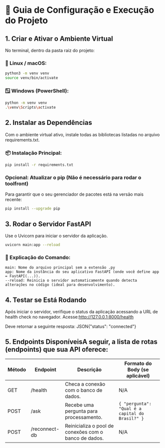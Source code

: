 # 🚀 Guia de Configuração e Execução do Projeto

## 1. Criar e Ativar o Ambiente Virtual

No terminal, dentro da pasta raiz do projeto:

### 🐧 Linux / macOS:

```bash
python3 -m venv venv
source venv/bin/activate
```

### 🪟 Windows (PowerShell):
```Bash
python -m venv venv
.\venv\Scripts\activate
```

## 2. Instalar as Dependências
Com o ambiente virtual ativo, instale todas as bibliotecas listadas no arquivo requirements.txt.

### 📦 Instalação Principal:
```Bash
pip install -r requirements.txt
```

### Opcional: Atualizar o pip (Não é necessário para rodar o toolfront)
Para garantir que o seu gerenciador de pacotes está na versão mais recente:
```Bash
pip install --upgrade pip
```

## 3. Rodar o Servidor FastAPI
Use o Uvicorn para iniciar o servidor da aplicação.

```Bash
uvicorn main:app --reload
```

### 📘 Explicação do Comando:
```
main: Nome do arquivo principal sem a extensão .py
app: Nome da instância do seu aplicativo FastAPI (onde você define app = FastAPI(...)).
--reload: Reinicia o servidor automaticamente quando detecta alterações no código (ideal para desenvolvimento).
```

## 4. Testar se Está Rodando
Após iniciar o servidor, verifique o status da aplicação acessando a URL de health check no navegador.
Acesse:http://127.0.0.1:8000/health

Deve retornar a seguinte resposta:
JSON{"status": "connected"}

## 5. Endpoints DisponíveisA seguir, a lista de rotas (endpoints) que sua API oferece:

| Método | Endpoint      | Descrição                                             | Formato do Body (se aplicável)                                  |
|---------|----------------|-------------------------------------------------------|------------------------------------------------------------------|
| GET     | /health        | Checa a conexão com o banco de dados.                 | N/A                                                              |
| POST    | /ask           | Recebe uma pergunta para processamento.               | `{ "pergunta": "Qual é a capital do Brasil?" }`                 |
| POST    | /reconnect-db  | Reinicializa o pool de conexões com o banco de dados. | N/A                                                              |
